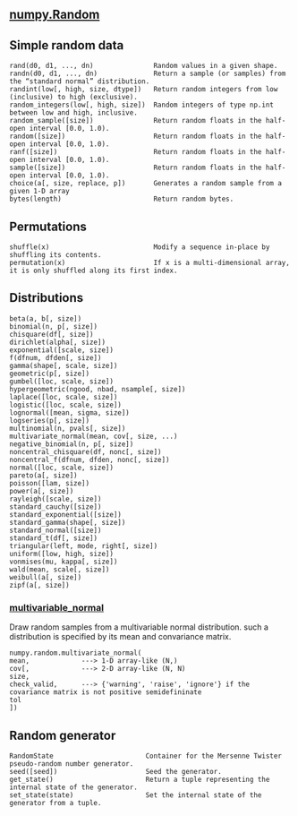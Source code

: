 [numpy.Random](https://docs.scipy.org/doc/numpy/reference/routines.random.html)
-----------------------------------------------------------------------------------------------------------

## Simple random data
```
rand(d0, d1, ..., dn)               Random values in a given shape.
randn(d0, d1, ..., dn)              Return a sample (or samples) from the “standard normal” distribution.
randint(low[, high, size, dtype])   Return random integers from low (inclusive) to high (exclusive).
random_integers(low[, high, size])  Random integers of type np.int between low and high, inclusive.
random_sample([size])               Return random floats in the half-open interval [0.0, 1.0).
random([size])                      Return random floats in the half-open interval [0.0, 1.0).
ranf([size])                        Return random floats in the half-open interval [0.0, 1.0).
sample([size])                      Return random floats in the half-open interval [0.0, 1.0).
choice(a[, size, replace, p])       Generates a random sample from a given 1-D array
bytes(length)                       Return random bytes.
```

## Permutations
```
shuffle(x)                          Modify a sequence in-place by shuffling its contents.
permutation(x)                      If x is a multi-dimensional array, it is only shuffled along its first index.
```
## Distributions
```
beta(a, b[, size])
binomial(n, p[, size])
chisquare(df[, size])
dirichlet(alpha[, size])
exponential([scale, size])
f(dfnum, dfden[, size])
gamma(shape[, scale, size])
geometric(p[, size])
gumbel([loc, scale, size])
hypergeometric(ngood, nbad, nsample[, size])
laplace([loc, scale, size])
logistic([loc, scale, size])
lognormal([mean, sigma, size])
logseries(p[, size])
multinomial(n, pvals[, size])
multivariate_normal(mean, cov[, size, ...)
negative_binomial(n, p[, size])
noncentral_chisquare(df, nonc[, size])
noncentral_f(dfnum, dfden, nonc[, size])
normal([loc, scale, size])
pareto(a[, size])
poisson([lam, size])
power(a[, size])
rayleigh([scale, size])
standard_cauchy([size])
standard_exponential([size])
standard_gamma(shape[, size])
standard_normal([size])
standard_t(df[, size])
triangular(left, mode, right[, size])
uniform([low, high, size])
vonmises(mu, kappa[, size])
wald(mean, scale[, size])
weibull(a[, size])
zipf(a[, size])
```
### [multivariable_normal](https://docs.scipy.org/doc/numpy/reference/generated/numpy.random.multivariate_normal.html)
Draw random samples from  a multivariable normal distribution.
such a distribution is specified by its mean and convariance matrix.
```
numpy.random.multivariate_normal(
mean,             ---> 1-D array-like (N,)
cov[,             ---> 2-D array-like (N, N)
size, 
check_valid,      ---> {'warning', 'raise', 'ignore'} if the covariance matrix is not positive semidefininate
tol
])
```
## Random generator
```
RandomState                       Container for the Mersenne Twister pseudo-random number generator.
seed([seed])                      Seed the generator.
get_state()                       Return a tuple representing the internal state of the generator.
set_state(state)                  Set the internal state of the generator from a tuple.
```
